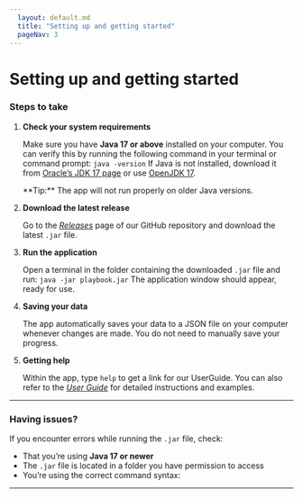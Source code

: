 ```yaml
---
  layout: default.md
  title: "Setting up and getting started"
  pageNav: 3
---
```


# Setting up and getting started

<!-- * Table of Contents
<page-nav-print />

--- -->

### Steps to take

1. **Check your system requirements**

   Make sure you have **Java 17 or above** installed on your computer.
   You can verify this by running the following command in your terminal or command prompt:
   `java -version`
   If Java is not installed, download it from [Oracle’s JDK 17 page](https://www.oracle.com/java/technologies/javase/jdk17-archive-downloads.html) or use [OpenJDK 17](https://openjdk.org/projects/jdk/17/).

   <box type="tip" seamless>
   **Tip:** The app will not run properly on older Java versions.
   </box>

2. **Download the latest release**

   Go to the [_Releases_](https://github.com/AY2526S1-CS2103T-F13-3/tp/releases) page of our GitHub repository and download the latest `.jar` file.

3. **Run the application**

   Open a terminal in the folder containing the downloaded `.jar` file and run:
   `java -jar playbook.jar`
   The application window should appear, ready for use.

4. **Saving your data**

   The app automatically saves your data to a JSON file on your computer whenever changes are made.
   You do not need to manually save your progress.

5. **Getting help**

   Within the app, type `help` to get a link for our UserGuide.
   You can also refer to the [_User Guide_](UserGuide.md) for detailed instructions and examples.

---

### Having issues?

If you encounter errors while running the `.jar` file, check:

- That you’re using **Java 17 or newer**
- The `.jar` file is located in a folder you have permission to access
- You’re using the correct command syntax:

---
